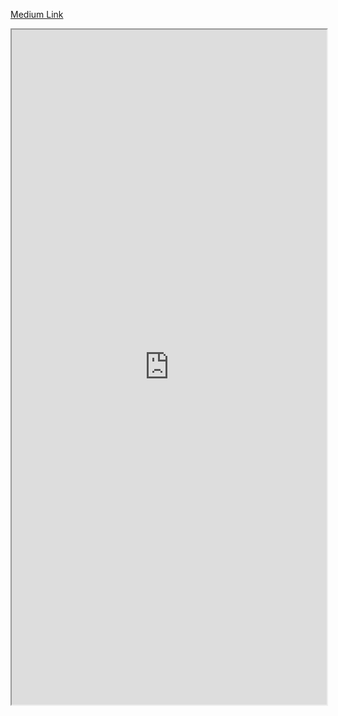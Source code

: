 [Medium Link](https://levelup.gitconnected.com/awesome-terminal-applications-e4a06022dffa)
<iframe src="https://levelup.gitconnected.com/awesome-terminal-applications-e4a06022dffa" width="100%" height="1080px"></iframe>
